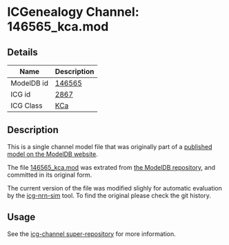# ICGenealogy Channel: 146565\_kca.mod

## Details

Name | Description
---- | -----------
ModelDB id | [146565](http://senselab.med.yale.edu/ModelDB/ShowModel.cshtml?model=146565)
ICG id | [2867](http://icg.neurotheory.ox.ac.uk/channels/5/2867)
ICG Class | [KCa](http://icg.neurotheory.ox.ac.uk/channels/5)

## Description

This is a single channel model file that was originally part of a [published model on the ModelDB website](http://senselab.med.yale.edu/mModelDB/ShowModel.cshtml?model=146565).


The file [146565\_kca.mod](146565_kca.mod) was extrated from [the ModelDB repository](http://senselab.med.yale.edu/ModelDB/ShowModel.cshtml?model=146565), and committed in its original form.

The current version of the file was modified slighly for automatic evaluation by the [icg-nrn-sim](https://github.com/icgenealogy/icg-nrn-sim) tool. To find the original please check the git history.


## Usage

See the [icg-channel super-repository](https://github.com/icgenealogy/icg-channels) for more information.